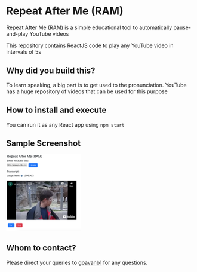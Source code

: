 # Repeat After Me (RAM)

Repeat After Me (RAM) is a simple educational tool to automatically pause-and-play YouTube videos

This repository contains ReactJS code to 
play any YouTube video in intervals of 5s

## Why did you build this?

To learn speaking, a big part is to get 
used to the pronunciation. YouTube
has a huge repository of videos that can be
used for this purpose
## How to install and execute
You can run it as any React app using `npm start`

## Sample Screenshot

<img src="images/sample.png" width="200">

## Whom to contact?

Please direct your queries to [gpavanb1](http://github.com/gpavanb1)
for any questions.
